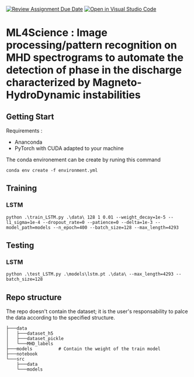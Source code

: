 [![Review Assignment Due Date](https://classroom.github.com/assets/deadline-readme-button-24ddc0f5d75046c5622901739e7c5dd533143b0c8e959d652212380cedb1ea36.svg)](https://classroom.github.com/a/fEFF99tU)
[![Open in Visual Studio Code](https://classroom.github.com/assets/open-in-vscode-718a45dd9cf7e7f842a935f5ebbe5719a5e09af4491e668f4dbf3b35d5cca122.svg)](https://classroom.github.com/online_ide?assignment_repo_id=13065283&assignment_repo_type=AssignmentRepo)

# ML4Science : Image processing/pattern recognition on MHD spectrograms to automate the detection of phase in the discharge characterized by Magneto-HydroDynamic instabilities

## Getting Start

Requirements :

- Ananconda
- PyTorch with CUDA adapted to your machine

The conda environement can be create by runing this command

```text
conda env create -f environment.yml
```

## Training

### LSTM

```text
python .\train_LSTM.py .\data\ 128 1 0.01 --weight_decay=1e-5 --l1_sigma=1e-4 --dropout_rate=0 --patience=0 --delta=1e-3 --model_path=models --n_epoch=400 --batch_size=128 --max_length=4293 
```

## Testing

### LSTM

```text
python .\test_LSTM.py .\models\lstm.pt .\data\ --max_length=4293 --batch_size=128
```

## Repo structure

The repo doesn't contain the dataset; it is the user's responsability to palce the data according to the specified structure.

```text
├───data
│   ├───dataset_h5
│   ├───dataset_pickle
│   └───MHD_labels
├───models          # Contain the weight of the train model
├───notebook
└───src
    ├───data
    └───models
```

